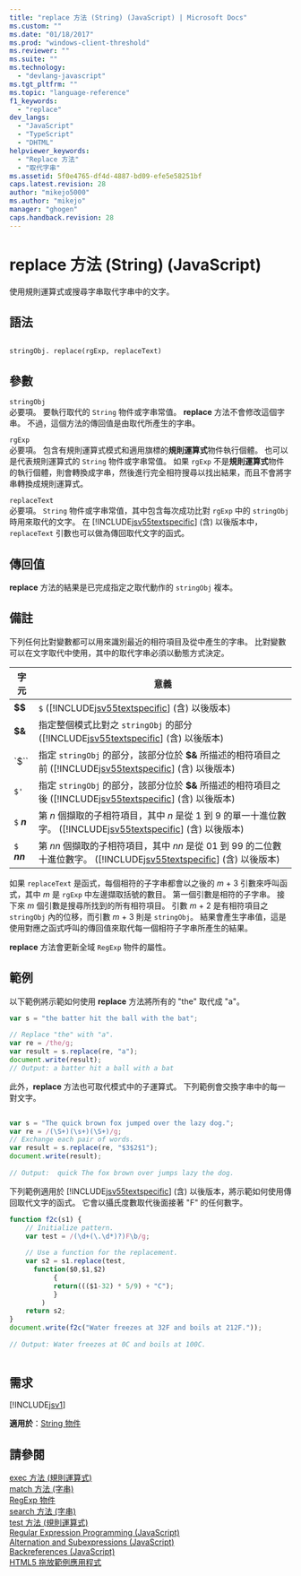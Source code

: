 ```yaml
---
title: "replace 方法 (String) (JavaScript) | Microsoft Docs"
ms.custom: ""
ms.date: "01/18/2017"
ms.prod: "windows-client-threshold"
ms.reviewer: ""
ms.suite: ""
ms.technology: 
  - "devlang-javascript"
ms.tgt_pltfrm: ""
ms.topic: "language-reference"
f1_keywords: 
  - "replace"
dev_langs: 
  - "JavaScript"
  - "TypeScript"
  - "DHTML"
helpviewer_keywords: 
  - "Replace 方法"
  - "取代字串"
ms.assetid: 5f0e4765-df4d-4887-bd09-efe5e58251bf
caps.latest.revision: 28
author: "mikejo5000"
ms.author: "mikejo"
manager: "ghogen"
caps.handback.revision: 28
---
```

# replace 方法 (String) (JavaScript)
使用規則運算式或搜尋字串取代字串中的文字。  
  
## 語法  
  
```  
  
stringObj. replace(rgExp, replaceText)  
```  
  
## 參數  
 `stringObj`  
 必要項。  要執行取代的 `String` 物件或字串常值。  **replace** 方法不會修改這個字串。  不過，這個方法的傳回值是由取代所產生的字串。  
  
 `rgExp`  
 必要項。  包含有規則運算式模式和適用旗標的**規則運算式**物件執行個體。  也可以是代表規則運算式的 `String` 物件或字串常值。  如果 `rgExp` 不是**規則運算式**物件的執行個體，則會轉換成字串，然後進行完全相符搜尋以找出結果，而且不會將字串轉換成規則運算式。  
  
 `replaceText`  
 必要項。  `String` 物件或字串常值，其中包含每次成功比對 `rgExp` 中的 `stringObj` 時用來取代的文字。  在 [!INCLUDE[jsv55textspecific](../../javascript/reference/includes/jsv55textspecific-md.md)] \(含\) 以後版本中，`replaceText` 引數也可以做為傳回取代文字的函式。  
  
## 傳回值  
 **replace** 方法的結果是已完成指定之取代動作的 `stringObj` 複本。  
  
## 備註  
 下列任何比對變數都可以用來識別最近的相符項目及從中產生的字串。  比對變數可以在文字取代中使用，其中的取代字串必須以動態方式決定。  
  
|字元|意義|  
|--------|--------|  
|**$$**|`$` \([!INCLUDE[jsv55textspecific](../../javascript/reference/includes/jsv55textspecific-md.md)] \(含\) 以後版本\)|  
|**$&**|指定整個模式比對之 `stringObj` 的部分   \([!INCLUDE[jsv55textspecific](../../javascript/reference/includes/jsv55textspecific-md.md)] \(含\) 以後版本\)|  
|`$``|指定 `stringObj` 的部分，該部分位於 **$&** 所描述的相符項目之前   \([!INCLUDE[jsv55textspecific](../../javascript/reference/includes/jsv55textspecific-md.md)] \(含\) 以後版本\)|  
|`$'`|指定 `stringObj` 的部分，該部分位於 **$&** 所描述的相符項目之後   \([!INCLUDE[jsv55textspecific](../../javascript/reference/includes/jsv55textspecific-md.md)] \(含\) 以後版本\)|  
|`$`  ***n***|第 *n* 個擷取的子相符項目，其中 *n* 是從 1 到 9 的單一十進位數字。  \([!INCLUDE[jsv55textspecific](../../javascript/reference/includes/jsv55textspecific-md.md)] \(含\) 以後版本\)|  
|`$`  ***nn***|第 *nn* 個擷取的子相符項目，其中 *nn* 是從 01 到 99 的二位數十進位數字。  \([!INCLUDE[jsv55textspecific](../../javascript/reference/includes/jsv55textspecific-md.md)] \(含\) 以後版本\)|  
  
 如果 `replaceText` 是函式，每個相符的子字串都會以之後的 *m* \+ 3 引數來呼叫函式，其中 *m* 是 `rgExp` 中左邊擷取括號的數目。  第一個引數是相符的子字串。  接下來 *m* 個引數是搜尋所找到的所有相符項目。  引數 *m* \+ 2 是有相符項目之 `stringObj` 內的位移，而引數 *m* \+ 3 則是 `stringObj`。  結果會產生字串值，這是使用對應之函式呼叫的傳回值來取代每一個相符子字串所產生的結果。  
  
 **replace** 方法會更新全域 `RegExp` 物件的屬性。  
  
## 範例  
 以下範例將示範如何使用 **replace** 方法將所有的 "the" 取代成 "a"。  
  
```javascript  
var s = "the batter hit the ball with the bat";  
  
// Replace "the" with "a".  
var re = /the/g;  
var result = s.replace(re, "a");  
document.write(result);  
// Output: a batter hit a ball with a bat  
```  
  
 此外，**replace** 方法也可取代模式中的子運算式。  下列範例會交換字串中的每一對文字。  
  
```javascript  
  
var s = "The quick brown fox jumped over the lazy dog.";  
var re = /(\S+)(\s+)(\S+)/g;  
// Exchange each pair of words.  
var result = s.replace(re, "$3$2$1");  
document.write(result);  
  
// Output:  quick The fox brown over jumps lazy the dog.  
```  
  
 下列範例適用於 [!INCLUDE[jsv55textspecific](../../javascript/reference/includes/jsv55textspecific-md.md)] \(含\) 以後版本，將示範如何使用傳回取代文字的函式。  它會以攝氏度數取代後面接著 "F" 的任何數字。  
  
```javascript  
function f2c(s1) {  
    // Initialize pattern.  
    var test = /(\d+(\.\d*)?)F\b/g;  
  
    // Use a function for the replacement.  
    var s2 = s1.replace(test,  
      function($0,$1,$2)  
           {   
           return((($1-32) * 5/9) + "C");  
           }  
        )  
    return s2;  
}  
document.write(f2c("Water freezes at 32F and boils at 212F."));  
  
// Output: Water freezes at 0C and boils at 100C.  
  
```  
  
## 需求  
 [!INCLUDE[jsv1](../../javascript/misc/includes/jsv1-md.md)]  
  
 **適用於**：[String 物件](../../javascript/reference/string-object-javascript.md)  
  
## 請參閱  
 [exec 方法 \(規則運算式\)](../../javascript/reference/exec-method-regular-expression-javascript.md)   
 [match 方法 \(字串\)](../../javascript/reference/match-method-string-javascript.md)   
 [RegExp 物件](../../javascript/reference/regexp-object-javascript.md)   
 [search 方法 \(字串\)](../../javascript/reference/search-method-string-javascript.md)   
 [test 方法 \(規則運算式\)](../../javascript/reference/test-method-regular-expression-javascript.md)   
 [Regular Expression Programming \(JavaScript\)](http://msdn.microsoft.com/zh-tw/3b62e27c-4f07-4726-a95b-6e841807bfaf)   
 [Alternation and Subexpressions \(JavaScript\)](http://msdn.microsoft.com/zh-tw/c59dd3e8-7fee-493e-9123-065af1e651ae)   
 [Backreferences \(JavaScript\)](http://msdn.microsoft.com/zh-tw/5d8dbd5a-cd03-4548-850b-9d7bad2c839a)   
 [HTML5 拖放範例應用程式](http://code.msdn.microsoft.com/Drag-and-drop-e2701a72)